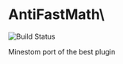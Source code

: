# AntiFastMath\

![Build Status](https://ci.imjustdoom.com/job/AntiFastMath-Minestom/badge/icon)

Minestom port of the best plugin
